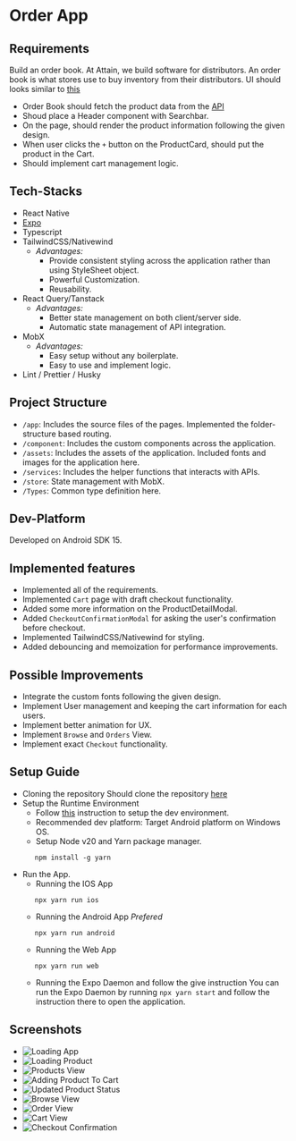 # Order App

## Requirements

Build an order book. At Attain, we build software for distributors. An order book is what stores use to buy inventory from their distributors.
UI should looks similar to [this](https://lh7-rt.googleusercontent.com/docsz/AD_4nXcUvNrYW917l12MRaHsqpEQV1gWXfJTfdp-OrxF8hGPehcfQQjMCMz6hdl-qR_P5kolJMI5H_YKnVm_dXfIQBSPM_mSPK7-JDdTiR-fuP8iZ5ThE54PIZkUpdoxO9vTplpihrYt?key=1HiZrqwiJ5rCGWLjaJQZlot-)

- Order Book should fetch the product data from the [API](https://retoolapi.dev/f0ee0v/items)
- Shoud place a Header component with Searchbar.
- On the page, should render the product information following the given design.
- When user clicks the `+` button on the ProductCard, should put the product in the Cart.
- Should implement cart management logic.

## Tech-Stacks

- React Native
- [Expo](https://expo.dev)
- Typescript
- TailwindCSS/Nativewind
  - _Advantages:_
    - Provide consistent styling across the application rather than using StyleSheet object.
    - Powerful Customization.
    - Reusability.
- React Query/Tanstack
  - _Advantages:_
    - Better state management on both client/server side.
    - Automatic state management of API integration.
- MobX
  - _Advantages:_
    - Easy setup without any boilerplate.
    - Easy to use and implement logic.
- Lint / Prettier / Husky

## Project Structure

- `/app`: Includes the source files of the pages. Implemented the folder-structure based routing.
- `/component`: Includes the custom components across the application.
- `/assets`: Includes the assets of the application. Included fonts and images for the application here.
- `/services`: Includes the helper functions that interacts with APIs.
- `/store`: State management with MobX.
- `/Types`: Common type definition here.

## Dev-Platform

Developed on Android SDK 15.

## Implemented features

- Implemented all of the requirements.
- Implemented `Cart` page with draft checkout functionality.
- Added some more information on the ProductDetailModal.
- Added `CheckoutConfirmationModal` for asking the user's confirmation before checkout.
- Implemented TailwindCSS/Nativewind for styling.
- Added debouncing and memoization for performance improvements.

## Possible Improvements

- Integrate the custom fonts following the given design.
- Implement User management and keeping the cart information for each users.
- Implement better animation for UX.
- Implement `Browse` and `Orders` View.
- Implement exact `Checkout` functionality.

## Setup Guide

- Cloning the repository
  Should clone the repository [here](https://github.com/edwardliu92/Order_App)
- Setup the Runtime Environment
  - Follow [this](https://docs.expo.dev/get-started/set-up-your-environment/) instruction to setup the dev environment.
  - Recommended dev platform: Target Android platform on Windows OS.
  - Setup Node v20 and Yarn package manager.
  ```shell
     npm install -g yarn
  ```
- Run the App.
  - Running the IOS App
  ```shell
     npx yarn run ios
  ```
  - Running the Android App _Prefered_
  ```shell
     npx yarn run android
  ```
  - Running the Web App
  ```shell
     npx yarn run web
  ```
  - Running the Expo Daemon and follow the give instruction
    You can run the Expo Daemon by running `npx yarn start` and follow the instruction there to open the application.

## Screenshots

- ![Loading App](./assets/screenshots/AppLoading.png)
- ![Loading Product](./assets/screenshots/ProductLoading.png)
- ![Products View](./assets/screenshots/Products.png)
- ![Adding Product To Cart](./assets/screenshots/AddingCart.png)
- ![Updated Product Status](./assets/screenshots/ProductPageWithUpdatedInfo.png)
- ![Browse View](./assets/screenshots/Browse.png)
- ![Order View](./assets/screenshots/Orders.png)
- ![Cart View](./assets/screenshots/Cart.png)
- ![Checkout Confirmation](./assets/screenshots/CheckoutConfirmation.png)
